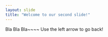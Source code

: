 ```yaml
---
layout: slide
title: "Welcome to our second slide!"
---
```

Bla Bla Bla~~~~
Use the left arrow to go back!
